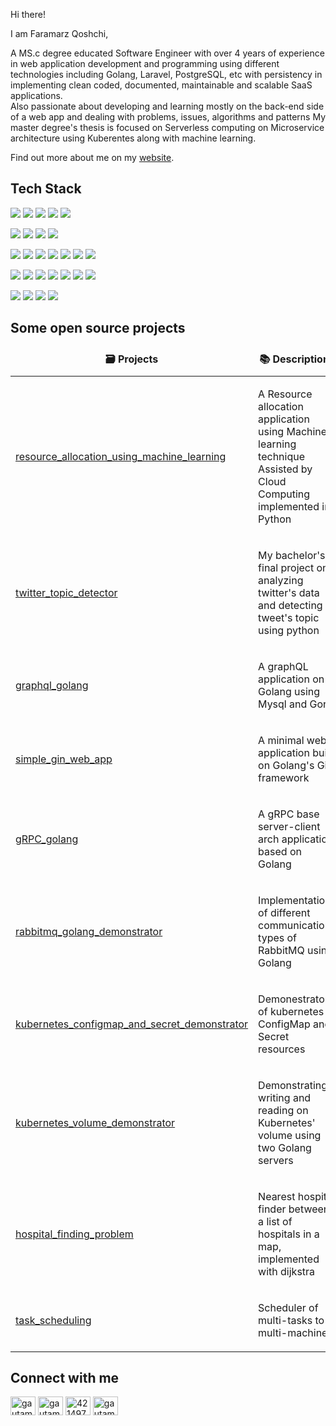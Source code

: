 Hi there! 

I am Faramarz Qoshchi,

A MS.c degree educated Software Engineer with over 4 years of experience in web application development and programming using different technologies including Golang, Laravel, PostgreSQL, etc with persistency in implementing clean coded, documented, maintainable and scalable SaaS applications.    
Also passionate about developing and learning mostly on the back-end side of a web app and dealing with problems, issues, algorithms and patterns
My master degree's thesis is focused on Serverless computing on Microservice architecture using Kuberentes along with
machine learning.    

Find out more about me on my <a href="faramarzq.github.io/">website</a>.


<h2>Tech Stack</h2>

![](https://img.shields.io/badge/Code-informational?style=flat&logoColor=red&color=red)
![](https://img.shields.io/badge/Golang-informational?style=flat&logo=go&logoColor=white&color=blue)
![](https://img.shields.io/badge/PHP-informational?style=flat&logo=php&logoColor=white&color=blue)
![](https://img.shields.io/badge/JavaScript-informational?style=flat&logo=javascript&logoColor=white&color=blue)
![](https://img.shields.io/badge/Python-informational?style=flat&logo=python&logoColor=white&color=blue)

![](https://img.shields.io/badge/Database-informational?style=flat&logoColor=red&color=red)
![](https://img.shields.io/badge/Redis-informational?style=flat&logo=redis&logoColor=white&color=blue)
![](https://img.shields.io/badge/PostgreSQL-informational?style=flat&logo=postgresql&logoColor=white&color=blue)
![](https://img.shields.io/badge/MySQL-informational?style=flat&logo=mysql&logoColor=white&color=blue)

![](https://img.shields.io/badge/Framework-informational?style=flat&logoColor=red&color=red)
![](https://img.shields.io/badge/Gin-informational?style=flat&logo=go&logoColor=white&color=blue)
![](https://img.shields.io/badge/Gorm-informational?style=flat&logo=go&logoColor=white&color=blue)
![](https://img.shields.io/badge/Laravel-informational?style=flat&logo=laravel&logoColor=white&color=blue)
![](https://img.shields.io/badge/Vue-informational?style=flat&logo=vue.js&logoColor=white&color=blue)
![](https://img.shields.io/badge/Bootstrap-informational?style=flat&logo=bootstrap&logoColor=white&color=blue)
![](https://img.shields.io/badge/Jquery-informational?style=flat&logo=jquery&logoColor=white&color=blue)

![](https://img.shields.io/badge/Tool-informational?style=flat&logoColor=red&color=red)
![](https://img.shields.io/badge/Git-informational?style=flat&logo=git&logoColor=white&color=blue)
![](https://img.shields.io/badge/Docker-informational?style=flat&logo=docker&logoColor=white&color=blue)
![](https://img.shields.io/badge/Kubernetes-informational?style=flat&logo=kubernetes&logoColor=white&color=blue)
![](https://img.shields.io/badge/gRPC-informational?style=flat&logo=google&logoColor=white&color=blue)
![](https://img.shields.io/badge/Graphql-informational?style=flat&logo=graphql&logoColor=white&color=blue)
![](https://img.shields.io/badge/Rabbitmq-informational?style=flat&logo=rabbitmq&logoColor=white&color=blue)

![](https://img.shields.io/badge/OS-informational?style=flat&logoColor=red&color=red)
![](https://img.shields.io/badge/Linux-informational?style=flat&logo=linux&logoColor=white&color=blue)
![](https://img.shields.io/badge/Debian-informational?style=flat&logo=debian&logoColor=white&color=blue)
![](https://img.shields.io/badge/ubuntu-informational?style=flat&logo=ubuntu&logoColor=white&color=blue)



<h2>Some open source projects</h2>

<table>
    <thead align="center">
        <tr border: none;>
            <td><b>🗃️ Projects</b></td>
            <td><b>📚 Descriptions</b></td>
            <td><b>🎒 Tech Stack</b></td>
        </tr>
    </thead>
    <tbody>
        <tr>
            <td>
                <p>
                    <a href="https://github.com/faramarzQ/resource_allocation_using_machine_learning">resource_allocation_using_machine_learning</a>
                </p>
            </td>
            <td>
                <p margin="auto">A Resource allocation application using Machine learning technique Assisted by Cloud Computing implemented in Python</p>
            </td>
            <td> Python </td>
        </tr>
        <tr>
            <td>
                <p>
                    <a href="https://github.com/faramarzQ/twitter_topic_detector">twitter_topic_detector</a>
                </p>
            </td>
            <td>
                <p margin="auto">My bachelor's final project on analyzing twitter's data and detecting tweet's topic using python</p>
            </td>
            <td> Python </td>
        </tr>
        <tr>
            <td>
                <p>
                    <a href="https://github.com/faramarzQ/graphql_golang">graphql_golang</a>
                </p>
            </td>
            <td>
                <p margin="auto">A graphQL application on Golang using Mysql and Gorm</p>
            </td>
            <td> Golang </td>
        </tr>
        <tr>
            <td>
                <p>
                    <a href="https://github.com/faramarzQ/simple_gin_web_app">simple_gin_web_app</a>
                </p>
            </td>
            <td>
                <p margin="auto">A minimal web application built on Golang's Gin framework</p>
            </td>
            <td> Golang </td>
        </tr>
        <tr>
            <td>
                <p>
                    <a href="https://github.com/faramarzQ/gRPC_golang">gRPC_golang</a>
                </p>
            </td>
            <td>
                <p margin="auto">A gRPC base server-client arch application based on Golang</p>
            </td>
            <td> Golang </td>
        </tr>
        <tr>
            <td>
                <p>
                    <a href="https://github.com/faramarzQ/rabbitmq_golang_demonstrator">rabbitmq_golang_demonstrator</a>
                </p>
            </td>
            <td>
                <p margin="auto">Implementations of different communication types of RabbitMQ using Golang</p>
            </td>
            <td> Golang </td>
        </tr>
        <tr>
            <td>
                <p>
                    <a href="https://github.com/faramarzQ/kubernetes_configmap_and_secret_demonstrator">kubernetes_configmap_and_secret_demonstrator</a>
                </p>
            </td>
            <td>
                <p margin="auto">Demonestrator of kubernetes ConfigMap and Secret resources</p>
            </td>
            <td> Kubernetes </td>
        </tr>
        <tr>
            <td>
                <p>
                    <a href="https://github.com/faramarzQ/kubernetes_volume_demonstrator">kubernetes_volume_demonstrator</a>
                </p>
            </td>
            <td>
                <p margin="auto">Demonstrating writing and reading on Kubernetes' volume using two Golang servers</p>
            </td>
            <td> Kubernetes </td>
        </tr>
        <tr>
            <td>
                <p>
                    <a href="https://github.com/faramarzQ/hospital_finding_problem">hospital_finding_problem</a>
                </p>
            </td>
            <td>
                <p margin="auto">Nearest hospital finder between a list of hospitals in a map, implemented with dijkstra</p>
            </td>
            <td> Javascript </td>
        </tr>
        <tr>
            <td>
                <p>
                    <a href="https://github.com/faramarzQ/task_scheduling">task_scheduling</a>
                </p>
            </td>
            <td>
                <p margin="auto">Scheduler of multi-tasks to multi-machines </p>
            </td>
            <td> Python </td>
        </tr>
    </tbody>
</table>


<h2>Connect with me</h2>

<p align="left">
    <a href="https://twitter.com/qfaramarz" target="blank"><img align="center"
            src="https://raw.githubusercontent.com/rahuldkjain/github-profile-readme-generator/master/src/images/icons/Social/twitter.svg"
            alt="gautamkrishnar" height="30" width="40" /></a>
    <a href="https://linkedin.com/in/faramarz-q" target="blank"><img align="center"
            src="https://raw.githubusercontent.com/rahuldkjain/github-profile-readme-generator/master/src/images/icons/Social/linked-in-alt.svg"
            alt="gautamkrishnar" height="30" width="40" /></a>
    <a href="https://stackoverflow.com/users/7354378/faramarz" target="blank"><img align="center"
            src="https://raw.githubusercontent.com/rahuldkjain/github-profile-readme-generator/master/src/images/icons/Social/stack-overflow.svg"
            alt="4214976" height="30" width="40" /></a>
    <a href="https://instagram.com/faramarz_q" target="blank"><img align="center"
            src="https://raw.githubusercontent.com/rahuldkjain/github-profile-readme-generator/master/src/images/icons/Social/instagram.svg"
            alt="gautamkrishnar" height="30" width="40" /></a>
